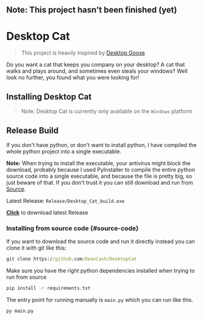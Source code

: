 ## Note: This project hasn't been finished (yet)
# Desktop Cat

> This project is heavily inspired by [Desktop Goose](https://samperson.itch.io/desktop-goose)

Do you want a cat that keeps you company on your desktop? A cat that walks and plays around, and sometimes even steals your windows?
Well look no further, you found what you  were looking for!

<!-- TODO: maybe some GIF here -->

## Installing Desktop Cat 
> Note: Desktop Cat is currently only available on the `Windows` platform


## Release Build
If you don't have python, or don't want to install python, I have compiled the whole python project into a single executable.

**Note:** When trying to install the executable, your antivirus might block the download, probably because I used PyInstaller to compile the entire python source code into a single executable, and because the file is pretty big, so just beware of that.
If you don't trust it you can still download and run from [Source](#source-code).

Latest Release:
`Release/Desktop_Cat_build.exe`

**[Click](Release/)** to download latest Release

### Installing from source code {#source-code}
If you want to download the source code and run it directly instead you can clone it with git like this:

```bat
git clone https://github.com/DeanCash/DesktopCat
```

Make sure you have the right python dependencies installed when trying to run from source

```bat
pip install -r requirements.txt
```

The entry point for running manually is `main.py` which you can run like this.

```bat
py main.py
```
